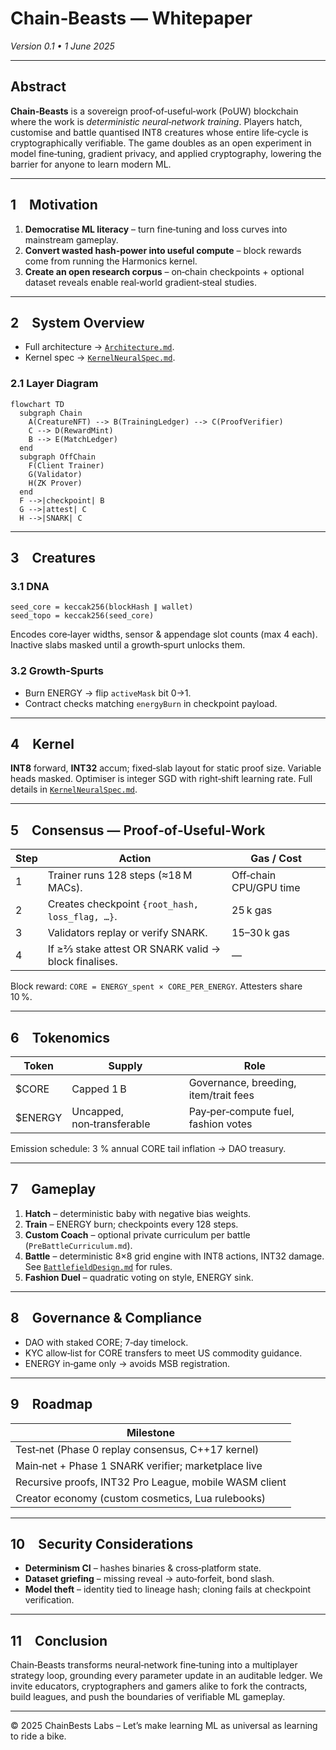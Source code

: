# Chain‑Beasts — Whitepaper

*Version 0.1 • 1 June 2025*

---

## Abstract

**Chain‑Beasts** is a sovereign proof‑of‑useful‑work (PoUW) blockchain where the work is *deterministic neural‑network training*. Players hatch, customise and battle quantised INT8 creatures whose entire life‑cycle is cryptographically verifiable. The game doubles as an open experiment in model fine‑tuning, gradient privacy, and applied cryptography, lowering the barrier for anyone to learn modern ML.

---

## 1 Motivation

1. **Democratise ML literacy** – turn fine‑tuning and loss curves into mainstream gameplay.
2. **Convert wasted hash‑power into useful compute** – block rewards come from running the Harmonics kernel.
3. **Create an open research corpus** – on‑chain checkpoints + optional dataset reveals enable real‑world gradient‑steal studies.

---

## 2 System Overview

* Full architecture → [`Architecture.md`](docs/Architecture.md).
* Kernel spec → [`KernelNeuralSpec.md`](docs/KernelNeuralSpec.md).

### 2.1 Layer Diagram

```mermaid
flowchart TD
  subgraph Chain
    A(CreatureNFT) --> B(TrainingLedger) --> C(ProofVerifier)
    C --> D(RewardMint)
    B --> E(MatchLedger)
  end
  subgraph OffChain
    F(Client Trainer)
    G(Validator)
    H(ZK Prover)
  end
  F -->|checkpoint| B
  G -->|attest| C
  H -->|SNARK| C
```

---

## 3 Creatures

### 3.1 DNA

```
seed_core = keccak256(blockHash ∥ wallet)
seed_topo = keccak256(seed_core)
```

Encodes core‑layer widths, sensor & appendage slot counts (max 4 each). Inactive slabs masked until a growth‑spurt unlocks them.

### 3.2 Growth‑Spurts

* Burn ENERGY → flip `activeMask` bit 0→1.
* Contract checks matching `energyBurn` in checkpoint payload.

---

## 4 Kernel

**INT8** forward, **INT32** accum; fixed‑slab layout for static proof size. Variable heads masked. Optimiser is integer SGD with right‑shift learning rate. Full details in [`KernelNeuralSpec.md`](docs/KernelNeuralSpec.md).

---

## 5 Consensus — Proof‑of‑Useful‑Work

| Step | Action                                               | Gas / Cost             |
| ---- | ---------------------------------------------------- | ---------------------- |
| 1    | Trainer runs 128 steps (≈18 M MACs).                 | Off‑chain CPU/GPU time |
| 2    | Creates checkpoint `{root_hash, loss_flag, …}`.      | 25 k gas               |
| 3    | Validators replay or verify SNARK.                   | 15–30 k gas            |
| 4    | If ≥⅔ stake attest OR SNARK valid → block finalises. | —                      |

Block reward: `CORE = ENERGY_spent × CORE_PER_ENERGY`. Attesters share 10 %.

---

## 6 Tokenomics

| Token    | Supply                     | Role                                  |
| -------- | -------------------------- | ------------------------------------- |
| \$CORE   | Capped 1 B                 | Governance, breeding, item/trait fees |
| \$ENERGY | Uncapped, non‑transferable | Pay‑per‑compute fuel, fashion votes   |

Emission schedule: 3 % annual CORE tail inflation → DAO treasury.

---

## 7 Gameplay

1. **Hatch** – deterministic baby with negative bias weights.
2. **Train** – ENERGY burn; checkpoints every 128 steps.
3. **Custom Coach** – optional private curriculum per battle (`PreBattleCurriculum.md`).
4. **Battle** – deterministic 8×8 grid engine with INT8 actions, INT32 damage. See [`BattlefieldDesign.md`](docs/BattlefieldDesign.md) for rules.
5. **Fashion Duel** – quadratic voting on style, ENERGY sink.

---

## 8 Governance & Compliance

* DAO with staked CORE; 7‑day timelock.
* KYC allow‑list for CORE transfers to meet US commodity guidance.
* ENERGY in‑game only → avoids MSB registration.

---

## 9 Roadmap

| Milestone                                              |
| ------------------------------------------------------ |
| Test‑net (Phase 0 replay consensus, C++17 kernel)      |
| Main‑net + Phase 1 SNARK verifier; marketplace live    |
| Recursive proofs, INT32 Pro League, mobile WASM client |
| Creator economy (custom cosmetics, Lua rulebooks)      |

---

## 10 Security Considerations

* **Determinism CI** – hashes binaries & cross‑platform state.
* **Dataset griefing** – missing reveal → auto‑forfeit, bond slash.
* **Model theft** – identity tied to lineage hash; cloning fails at checkpoint verification.

---

## 11 Conclusion

Chain‑Beasts transforms neural‑network fine‑tuning into a multiplayer strategy loop, grounding every parameter update in an auditable ledger. We invite educators, cryptographers and gamers alike to fork the contracts, build leagues, and push the boundaries of verifiable ML gameplay.

---

© 2025 ChainBests Labs – Let’s make learning ML as universal as learning to ride a bike.
